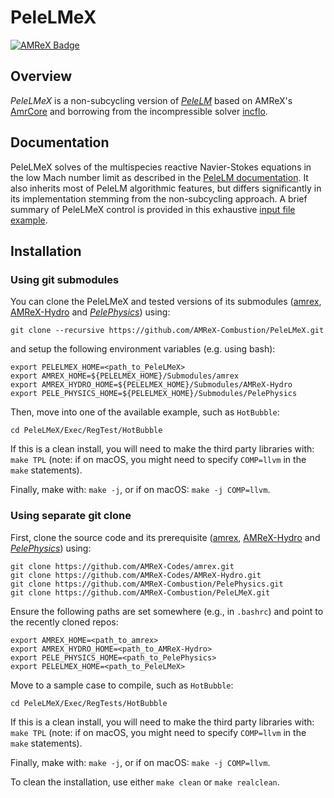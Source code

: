 # PeleLMeX

[![AMReX Badge](https://amrex-codes.github.io/badges/powered%20by-AMReX-red.svg)](https://amrex-codes.github.io/amrex/)

## Overview

*PeleLMeX* is a non-subcycling version of [*PeleLM*](https://github.com/AMReX-Combustion/PeleLM) based on AMReX's [AmrCore](https://amrex-codes.github.io/amrex/docs_html/AmrCore.html) and borrowing from the incompressible solver [incflo](https://github.com/AMReX-Codes/incflo).

## Documentation

PeleLMeX solves of the multispecies reactive Navier-Stokes equations in the low Mach number limit as described in the [PeleLM documentation](https://amrex-combustion.github.io/PeleLM/manual/html/Model.html). It also inherits most of PeleLM algorithmic features, but differs significantly in its implementation stemming from the non-subcycling approach. A brief summary of PeleLMeX control is provided in this exhaustive [input file example](https://github.com/AMReX-Combustion/PeleLMeX/.).

## Installation

### Using git submodules

You can clone the PeleLMeX and tested versions of its submodules 
([amrex](https://github.com/AMReX-Codes/amrex), [AMReX-Hydro](https://github.com/AMReX-Codes/AMReX-Hydro) and [*PelePhysics*](https://github.com/AMReX-Combustion/PelePhysics)) using:

```
git clone --recursive https://github.com/AMReX-Combustion/PeleLMeX.git
```

and setup the following environment variables (e.g. using bash):

```
export PELELMEX_HOME=<path_to_PeleLMeX>
export AMREX_HOME=${PELELMEX_HOME}/Submodules/amrex
export AMREX_HYDRO_HOME=${PELELMEX_HOME}/Submodules/AMReX-Hydro
export PELE_PHYSICS_HOME=${PELELMEX_HOME}/Submodules/PelePhysics
```

Then, move into one of the available example, such as `HotBubble`:

```
cd PeleLMeX/Exec/RegTest/HotBubble
```

If this is a clean install, you will need to make the third party libraries with: `make TPL` (note: if on macOS, you might need to specify `COMP=llvm` in the `make` statements).

Finally, make with: `make -j`, or if on macOS: `make -j COMP=llvm`.

### Using separate git clone

First, clone the source code and its prerequisite ([amrex](https://github.com/AMReX-Codes/amrex), [AMReX-Hydro](https://github.com/AMReX-Codes/AMReX-Hydro) and [*PelePhysics*](https://github.com/AMReX-Combustion/PelePhysics)) using:

```
git clone https://github.com/AMReX-Codes/amrex.git
git clone https://github.com/AMReX-Codes/AMReX-Hydro.git
git clone https://github.com/AMReX-Combustion/PelePhysics.git
git clone https://github.com/AMReX-Combustion/PeleLMeX.git
```

Ensure the following paths are set somewhere (e.g., in `.bashrc`) and point to the recently cloned repos:
```
export AMREX_HOME=<path_to_amrex>
export AMREX_HYDRO_HOME=<path_to_AMReX-Hydro>
export PELE_PHYSICS_HOME=<path_to_PelePhysics>
export PELELMEX_HOME=<path_to_PeleLMeX>
```

Move to a sample case to compile, such as `HotBubble`:

```
cd PeleLMeX/Exec/RegTests/HotBubble
```

If this is a clean install, you will need to make the third party libraries with: `make TPL` (note: if on macOS, you might need to specify `COMP=llvm` in the `make` statements).

Finally, make with: `make -j`, or if on macOS: `make -j COMP=llvm`.

To clean the installation, use either `make clean` or `make realclean`.
